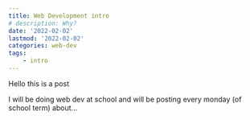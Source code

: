 ```yaml
---
title: Web Development intro
# description: Why?
date: '2022-02-02'
lastmod: '2022-02-02'
categories: web-dev
tags: 
    - intro
---
```


Hello this is a post

I will be doing web dev at school and will be posting every monday (of school term) about...
